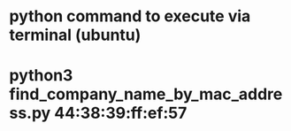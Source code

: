 # python command to execute via terminal (ubuntu)
# python3 find_company_name_by_mac_address.py 44:38:39:ff:ef:57
